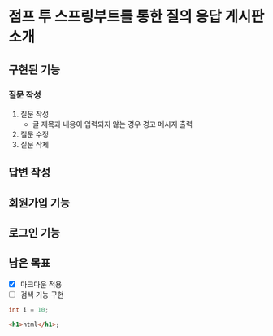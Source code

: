 # 점프 투 스프링부트를 통한 질의 응답 게시판 소개
## 구현된 기능
### 질문 작성
1. 질문 작성
   - 글 제목과 내용이 입력되지 않는 경우 경고 메시지 출력
2. 질문 수정
3. 질문 삭제

## 답변 작성

## 회원가입 기능

## 로그인 기능

## 남은 목표
- [x] 마크다운 적용
- [ ] 검색 기능 구현

```java
int i = 10;
```
```html
<h1>html</h1>;
```